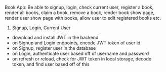 Book App: Be able to signup, login, check current user, register a book, render all books, claim a book, remove a book, render book show page, render user show page with books, allow user to edit registered books etc.

1. Signup, Login, Current User
- download and install JWT in the backend
- on Signup and Login endpoints, encode JWT token of user id
- on Signup, register user in the database
- on Login, authenticate user based off of username and password
- on refresh or reload, check for JWT token in local storage, decode token, and find user based off of this
